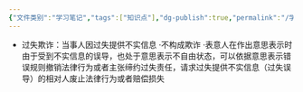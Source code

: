 ```yaml
---
{"文件类别":"学习笔记","tags":["知识点"],"dg-publish":true,"permalink":"/学习笔记/知识点cheese/过失欺诈/","dgPassFrontmatter":true,"created":"2024-07-17T11:19:54.257+08:00","updated":"2024-09-11T12:07:15.715+08:00"}
---
```


- 过失欺诈：当事人因过失提供不实信息
·不构成欺诈
·表意人在作出意思表示时由于受到不实信息的误导，也处于意思表示不自由状态，可以依据意思表示错误规则撤销法律行为或者主张缔约过失责任，请求过失提供不实信息（过失误导）的相对人废止法律行为或者赔偿损失

